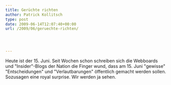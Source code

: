 ```yaml
---
title: Gerüchte richten
author: Patrick Kollitsch
type: post
date: 2009-06-14T12:07:40+00:00
url: /2009/06/geruechte-richten/




---
```

Heute ist der 15. Juni. Seit Wochen schon schreiben sich die Webboards und "Insider"-Blogs der Nation die Finger wund, dass am 15. Juni "gewisse" "Entscheidungen" und "Verlautbarungen" öffentlich gemacht werden sollen. Sozusagen eine royal surprise. Wir werden ja sehen.